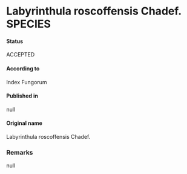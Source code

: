 Labyrinthula roscoffensis Chadef. SPECIES
=======

#### Status
ACCEPTED

#### According to
Index Fungorum

#### Published in
null

#### Original name
Labyrinthula roscoffensis Chadef.

### Remarks
null